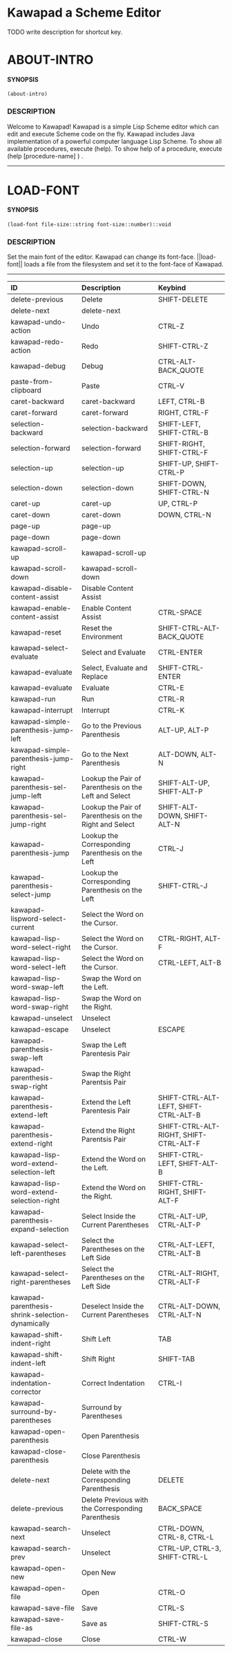 
   Kawapad a Scheme Editor
=============================

TODO write description for shortcut key.

ABOUT-INTRO
====================

#### SYNOPSIS ####
    (about-intro)

### DESCRIPTION ###
Welcome to Kawapad! Kawapad is a simple Lisp Scheme editor which can edit and
execute Scheme code on the fly. Kawapad includes Java implementation of a powerful
computer language Lisp Scheme. To show all available procedures, execute (help). To
show help of a procedure, execute (help [procedure-name] ) .



--------------------------------------------------------

LOAD-FONT
====================

#### SYNOPSIS ####
    (load-font file-size::string font-size::number)::void

### DESCRIPTION ###
Set the main font of the editor. Kawapad can change its font-face.
||load-font|| loads a file from the filesystem and set it to the font-face of Kawapad.



--------------------------------------------------------


| ID | Description | Keybind |
| :----- | :----- | :----- |
|delete-previous|Delete|  SHIFT-DELETE  |
|delete-next|delete-next|    |
|kawapad-undo-action|Undo|  CTRL-Z  |
|kawapad-redo-action|Redo|  SHIFT-CTRL-Z  |
|kawapad-debug|Debug|  CTRL-ALT-BACK_QUOTE  |
|paste-from-clipboard|Paste|  CTRL-V  |
|caret-backward|caret-backward|  LEFT, CTRL-B  |
|caret-forward|caret-forward|  RIGHT, CTRL-F  |
|selection-backward|selection-backward|  SHIFT-LEFT, SHIFT-CTRL-B  |
|selection-forward|selection-forward|  SHIFT-RIGHT, SHIFT-CTRL-F  |
|selection-up|selection-up|  SHIFT-UP, SHIFT-CTRL-P  |
|selection-down|selection-down|  SHIFT-DOWN, SHIFT-CTRL-N  |
|caret-up|caret-up|  UP, CTRL-P  |
|caret-down|caret-down|  DOWN, CTRL-N  |
|page-up|page-up|    |
|page-down|page-down|    |
|kawapad-scroll-up|kawapad-scroll-up|    |
|kawapad-scroll-down|kawapad-scroll-down|    |
|kawapad-disable-content-assist|Disable Content Assist|    |
|kawapad-enable-content-assist|Enable Content Assist|  CTRL-SPACE  |
|kawapad-reset|Reset the Environment|  SHIFT-CTRL-ALT-BACK_QUOTE  |
|kawapad-select-evaluate|Select and Evaluate|  CTRL-ENTER  |
|kawapad-evaluate|Select, Evaluate and Replace|  SHIFT-CTRL-ENTER  |
|kawapad-evaluate|Evaluate|  CTRL-E  |
|kawapad-run|Run|  CTRL-R  |
|kawapad-interrupt|Interrupt|  CTRL-K  |
|kawapad-simple-parenthesis-jump-left|Go to the Previous Parenthesis|  ALT-UP, ALT-P  |
|kawapad-simple-parenthesis-jump-right|Go to the Next Parenthesis|  ALT-DOWN, ALT-N  |
|kawapad-parenthesis-sel-jump-left|Lookup the Pair of Parenthesis on the Left and Select|  SHIFT-ALT-UP, SHIFT-ALT-P  |
|kawapad-parenthesis-sel-jump-right|Lookup the Pair of Parenthesis on the Right and Select|  SHIFT-ALT-DOWN, SHIFT-ALT-N  |
|kawapad-parenthesis-jump|Lookup the Corresponding Parenthesis on the Left|  CTRL-J  |
|kawapad-parenthesis-select-jump|Lookup the Corresponding Parenthesis on the Left|  SHIFT-CTRL-J  |
|kawapad-lispword-select-current|Select the Word on the Cursor.|    |
|kawapad-lisp-word-select-right|Select the Word on the Cursor.|  CTRL-RIGHT, ALT-F  |
|kawapad-lisp-word-select-left|Select the Word on the Cursor.|  CTRL-LEFT, ALT-B  |
|kawapad-lisp-word-swap-left|Swap the Word on the Left.|    |
|kawapad-lisp-word-swap-right|Swap the Word on the Right.|    |
|kawapad-unselect|Unselect|    |
|kawapad-escape|Unselect|  ESCAPE  |
|kawapad-parenthesis-swap-left|Swap the Left Parentesis Pair|    |
|kawapad-parenthesis-swap-right|Swap the Right Parentsis Pair|    |
|kawapad-parenthesis-extend-left|Extend the Left Parentesis Pair|  SHIFT-CTRL-ALT-LEFT, SHIFT-CTRL-ALT-B  |
|kawapad-parenthesis-extend-right|Extend the Right Parentsis Pair|  SHIFT-CTRL-ALT-RIGHT, SHIFT-CTRL-ALT-F  |
|kawapad-lisp-word-extend-selection-left|Extend the Word on the Left.|  SHIFT-CTRL-LEFT, SHIFT-ALT-B  |
|kawapad-lisp-word-extend-selection-right|Extend the Word on the Right.|  SHIFT-CTRL-RIGHT, SHIFT-ALT-F  |
|kawapad-parenthesis-expand-selection|Select Inside the Current Parentheses|  CTRL-ALT-UP, CTRL-ALT-P  |
|kawapad-select-left-parentheses|Select the Parentheses on the Left Side|  CTRL-ALT-LEFT, CTRL-ALT-B  |
|kawapad-select-right-parentheses|Select the Parentheses on the Left Side|  CTRL-ALT-RIGHT, CTRL-ALT-F  |
|kawapad-parenthesis-shrink-selection-dynamically|Deselect Inside the Current Parentheses|  CTRL-ALT-DOWN, CTRL-ALT-N  |
|kawapad-shift-indent-right|Shift Left|  TAB  |
|kawapad-shift-indent-left|Shift Right|  SHIFT-TAB  |
|kawapad-indentation-corrector|Correct Indentation|  CTRL-I  |
|kawapad-surround-by-parentheses|Surround by Parentheses|    |
|kawapad-open-parenthesis|Open Parenthesis|    |
|kawapad-close-parenthesis|Close Parenthesis|    |
|delete-next|Delete with the Corresponding Parenthesis|  DELETE  |
|delete-previous|Delete Previous with the Corresponding Parenthesis|  BACK_SPACE  |
|kawapad-search-next|Unselect|  CTRL-DOWN, CTRL-8, CTRL-L  |
|kawapad-search-prev|Unselect|  CTRL-UP, CTRL-3, SHIFT-CTRL-L  |
|kawapad-open-new|Open New|    |
|kawapad-open-file|Open|  CTRL-O  |
|kawapad-save-file|Save|  CTRL-S  |
|kawapad-save-file-as|Save as|  SHIFT-CTRL-S  |
|kawapad-close|Close|  CTRL-W  |

